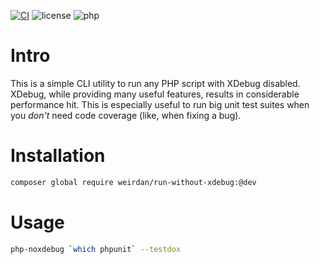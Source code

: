 [![CI](https://github.com/weirdan/run-without-xdebug/actions/workflows/ci.yml/badge.svg)](https://github.com/weirdan/run-without-xdebug/actions/workflows/ci.yml)
![license](https://img.shields.io/github/license/weirdan/run-without-xdebug.svg)
![php](https://img.shields.io/packagist/php-v/weirdan/run-without-xdebug.svg?colorB=8892BF&label=php)

# Intro

This is a simple CLI utility to run any PHP script with XDebug disabled.
XDebug, while providing many useful features, results in considerable
performance hit. This is especially useful to run big unit test suites when you
*don't* need code coverage (like, when fixing a bug).

# Installation

```sh
composer global require weirdan/run-without-xdebug:@dev
```

# Usage

```sh
php-noxdebug `which phpunit` --testdox
```

